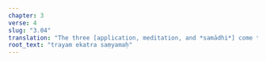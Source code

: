 ```yaml
---
chapter: 3
verse: 4
slug: "3.04"
translation: "The three [application, meditation, and *samādhi*] come together in revelation."
root_text: "trayam ekatra saṃyamaḥ"
---
```


